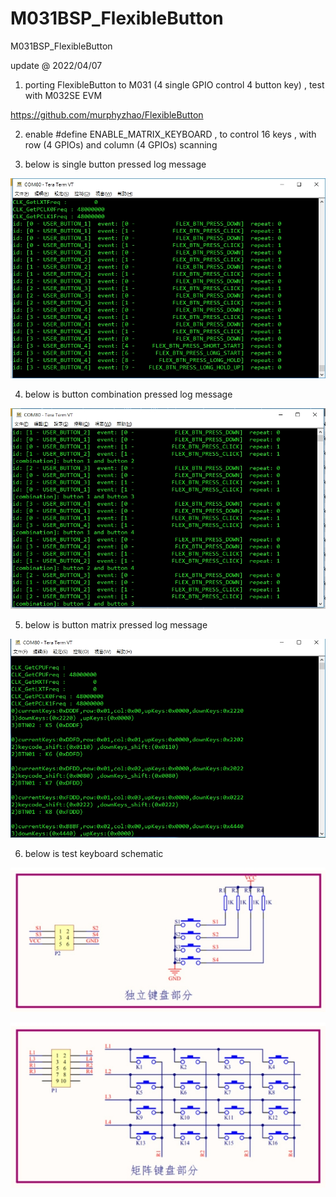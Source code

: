 # M031BSP_FlexibleButton
 M031BSP_FlexibleButton


update @ 2022/04/07

1. porting FlexibleButton to M031 (4 single GPIO control 4 button key) , test with M032SE EVM

https://github.com/murphyzhao/FlexibleButton

2. enable #define ENABLE_MATRIX_KEYBOARD , to control 16 keys , with row (4 GPIOs) and column (4 GPIOs) scanning 

3. below is single button pressed log message

![image](https://github.com/released/M031BSP_FlexibleButton/blob/main/button.jpg)

4. below is button combination pressed log message

![image](https://github.com/released/M031BSP_FlexibleButton/blob/main/button_combination.jpg)

5. below is button matrix pressed log message

![image](https://github.com/released/M031BSP_FlexibleButton/blob/main/button_matrix.jpg)

6. below is test keyboard schematic 

![image](https://github.com/released/M031BSP_FlexibleButton/blob/main/single.jpg)


![image](https://github.com/released/M031BSP_FlexibleButton/blob/main/matrix.jpg)
